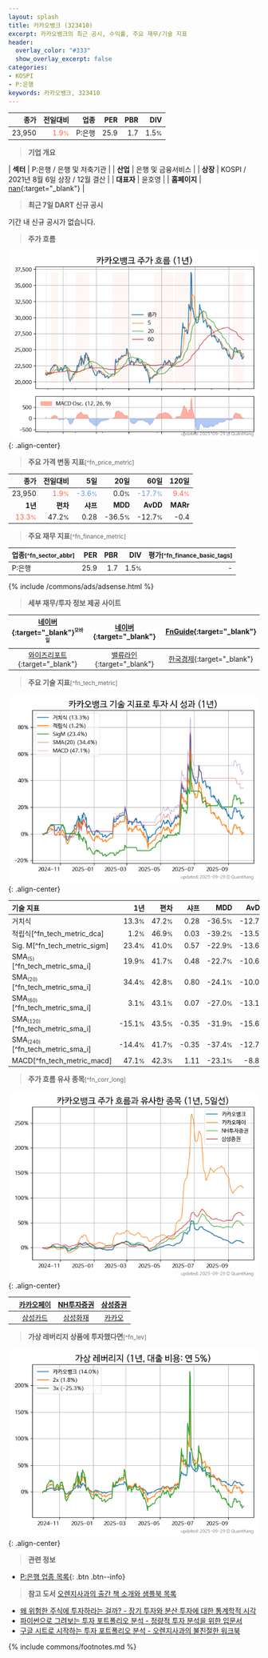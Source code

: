 ```yaml
---
layout: splash
title: 카카오뱅크 (323410)
excerpt: 카카오뱅크의 최근 공시, 수익률, 주요 재무/기술 지표
header:
  overlay_color: "#333"
  show_overlay_excerpt: false
categories:
- KOSPI
- P:은행
keywords: 카카오뱅크, 323410
---
```


| **종가** | **전일대비** | **업종** | **PER** | **PBR** | **DIV** |
| -------: | -----------: | -------: | ------: | ------: | ------: |
| 23,950 | <span style="color: tomato">1.9<small>%</small></span> | P:은행 | 25.9 | 1.7 | 1.5<small>%</small> |

<!-- more -->


> **기업 개요**<a id="company"></a>

| <span style="white-space:nowrap;">**섹터**</span> | P:은행 / 은행 및 저축기관 |
| <span style="white-space:nowrap;">**산업**</span> | 은행 및 금융서비스 |
| <span style="white-space:nowrap;">**상장**</span> | KOSPI / 2021년 8월 6일 상장 / 12월 결산 |
| <span style="white-space:nowrap;">**대표자**</span> | 윤호영 |
| <span style="white-space:nowrap;">**홈페이지**</span> | [nan](nan){:target="_blank"} |


> **최근 7일 DART 신규 공시**<a id="dart"></a>

기간 내 신규 공시가 없습니다.


> **주가 흐름**<a id="price"></a>

![323410](/stock/images/323410.png){: .align-center}


> **주요 가격 변동 지표**<small>[^fn_price_metric]</small>

| **종가** | **전일대비** | **5일** | **20일** | **60일** | **120일** |
| -------: | -----------: | ------: | -------: | -------: | --------: |
| 23,950 | <span style="color: tomato">1.9<small>%</small></span> | <span style="color: cornflowerblue">-3.6<small>%</small></span> | 0.0<small>%</small> | <span style="color: cornflowerblue">-17.7<small>%</small></span> | <span style="color: tomato">9.4<small>%</small></span> |
| **1년** | **편차** | **샤프** | **MDD** | **AvDD** | **MARr** |
| <span style="color: tomato">13.3<small>%</small></span> | 47.2<small>%</small> | 0.28 | -36.5<small>%</small> | -12.7<small>%</small> | -0.4 |


> **주요 재무 지표**<small>[^fn_finance_metric]</small>

| **업종**<small>[^fn_sector_abbr]</small> | **PER** | **PBR** | **DIV** | **평가**<small>[^fn_finance_basic_tags]</small> |
| :--------------------------------------- | ------: | ------: | ------: | ----------------------------------------------: |
| P:은행 | 25.9 | 1.7 | 1.5<small>%</small> | - |



{% include /commons/ads/adsense.html %}

> **세부 재무/투자 정보 제공 사이트**

| [네이버](https://m.stock.naver.com/domestic/stock/323410/finance/summary){:target="_blank"}<sup><small>모바일</small></sup> | [네이버](https://finance.naver.com/item/coinfo.naver?code=323410){:target="_blank"} | [FnGuide](https://comp.fnguide.com/SVO2/ASP/SVD_Invest.asp?gicode=A323410&MenuYn=Y){:target="_blank"} |
| :---: | :---: | :---: |
| [와이즈리포트](https://comp.wisereport.co.kr/company/c1040001.aspx?cmp_cd=323410){:target="_blank"} | [밸류라인](https://www.valueline.co.kr/finance/summary/323410){:target="_blank"} | [한국경제](https://markets.hankyung.com/stock/323410/financial-summary){:target="_blank"} |


> **주요 기술 지표**<small>[^fn_tech_metric]</small>


![323410](/stock/images/323410_tech.png){: .align-center}

| **기술 지표** | **1년** | **편차** | **샤프** | **MDD** | **AvDD** |
| :------------ | ------: | -----------: | -------: | ------: | -------: |
| 거치식 | 13.3<small>%</small> | 47.2<small>%</small> | 0.28 | -36.5<small>%</small> | -12.7<small>%</small> |
| 적립식[^fn_tech_metric_dca] | 1.2<small>%</small> | 46.9<small>%</small> | 0.03 | -39.2<small>%</small> | -13.5<small>%</small> |
| Sig. M[^fn_tech_metric_sigm] | 23.4<small>%</small> | 41.0<small>%</small> | 0.57 | -22.9<small>%</small> | -13.6<small>%</small> |
| SMA<small><sub>(5)</sub></small>[^fn_tech_metric_sma_i] | 19.9<small>%</small> | 41.7<small>%</small> | 0.48 | -22.7<small>%</small> | -10.6<small>%</small> |
| SMA<small><sub>(20)</sub></small>[^fn_tech_metric_sma_i] | 34.4<small>%</small> | 42.8<small>%</small> | 0.80 | -24.1<small>%</small> | -10.0<small>%</small> |
| SMA<small><sub>(60)</sub></small>[^fn_tech_metric_sma_i] | 3.1<small>%</small> | 43.1<small>%</small> | 0.07 | -27.0<small>%</small> | -13.1<small>%</small> |
| SMA<small><sub>(120)</sub></small>[^fn_tech_metric_sma_i] | -15.1<small>%</small> | 43.5<small>%</small> | -0.35 | -31.9<small>%</small> | -15.6<small>%</small> |
| SMA<small><sub>(240)</sub></small>[^fn_tech_metric_sma_i] | -14.4<small>%</small> | 41.7<small>%</small> | -0.35 | -37.4<small>%</small> | -12.7<small>%</small> |
| MACD[^fn_tech_metric_macd] | 47.1<small>%</small> | 42.3<small>%</small> | 1.11 | -23.1<small>%</small> | -8.8<small>%</small> |


> **주가 흐름 유사 종목**<a id="corr"></a><small>[^fn_corr_long]</small>

![323410](/stock/images/323410_corr.png){: .align-center}

|       | [카카오페이](/377300/) | [NH투자증권](/005940/) | [삼성증권](/016360/) |
| :---: | :------------------------------------: | :------------------------------------: | :------------------------------------: |
|       | [삼성카드](/029780/) | [삼성화재](/000810/) | [카카오](/035720/) |


> **가상 레버리지 상품에 투자했다면**<a id="2x"></a><small>[^fn_lev]</small>

![323410](/stock/images/323410_2x.png){: .align-center}


> **관련 정보**

- [P:은행 업종 목록](/stats/sector/kospi_업종_은행_종목/){: .btn .btn--info}

> **참고 도서** [오렌지사과의 출간 책 소개와 샘플북 목록](https://kongdori.tistory.com/691)

- [왜 위험한 주식에 투자하라는 걸까? - 장기 투자와 분산 투자에 대한 통계학적 시각](https://kongdori.tistory.com/421)
- [파이썬으로 그려보는 투자 포트폴리오 분석  - 정량적 투자 분석을 위한 입문서](https://kongdori.tistory.com/643)
- [구글 시트로 시작하는 투자 포트폴리오 분석 - 오렌지사과의 불친절한 워크북](https://kongdori.tistory.com/449)


{% include commons/footnotes.md %}
